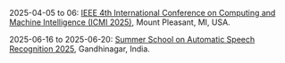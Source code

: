 2025-04-05 to 06: [IEEE 4th International Conference on Computing and Machine Intelligence (ICMI 2025)](https://www.icmiconf.com/ "ICMI 2025 focuses on computing and machine intelligence, covering deep learning, computer vision, and natural language processing. Topics include federated learning, AI ethics, and applications in healthcare and robotics, emphasizing innovative algorithms and intelligent systems design."), Mount Pleasant, MI, USA.

2025-06-16 to 2025-06-20: [Summer School on Automatic Speech Recognition 2025](https://iitgn.ac.in/events/ssasr2025 "The summer school trains researchers in automatic speech recognition, with physics applications. Topics include neural networks, acoustic modeling, and signal processing. Lectures cover applications in astrophysical data analysis and quantum computing."), Gandhinagar, India.

